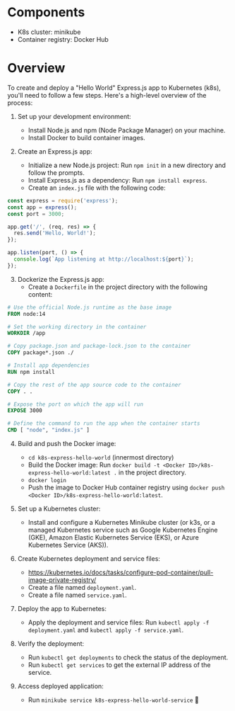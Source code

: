 # Components

- K8s cluster: minikube
- Container registry: Docker Hub

# Overview

To create and deploy a "Hello World" Express.js app to Kubernetes (k8s), you'll need to follow a few steps. Here's a high-level overview of the process:

1. Set up your development environment:
   - Install Node.js and npm (Node Package Manager) on your machine.
   - Install Docker to build container images.

2. Create an Express.js app:
   - Initialize a new Node.js project: Run `npm init` in a new directory and follow the prompts.
   - Install Express.js as a dependency: Run `npm install express`.
   - Create an `index.js` file with the following code:

```javascript
const express = require('express');
const app = express();
const port = 3000;

app.get('/', (req, res) => {
  res.send('Hello, World!');
});

app.listen(port, () => {
  console.log(`App listening at http://localhost:${port}`);
});
```

3. Dockerize the Express.js app:
   - Create a `Dockerfile` in the project directory with the following content:

```dockerfile
# Use the official Node.js runtime as the base image
FROM node:14

# Set the working directory in the container
WORKDIR /app

# Copy package.json and package-lock.json to the container
COPY package*.json ./

# Install app dependencies
RUN npm install

# Copy the rest of the app source code to the container
COPY . .

# Expose the port on which the app will run
EXPOSE 3000

# Define the command to run the app when the container starts
CMD [ "node", "index.js" ]
```

4. Build and push the Docker image:
   - `cd k8s-express-hello-world` (innermost directory)
   - Build the Docker image: Run `docker build -t <Docker ID>/k8s-express-hello-world:latest .` in the project directory.
   - `docker login`
   - Push the image to Docker Hub container registry using `docker push <Docker ID>/k8s-express-hello-world:latest`.

5. Set up a Kubernetes cluster:
   - Install and configure a Kubernetes Minikube cluster (or k3s, or a managed Kubernetes service such as Google Kubernetes Engine (GKE), Amazon Elastic Kubernetes Service (EKS), or Azure Kubernetes Service (AKS)).

6. Create Kubernetes deployment and service files:
   - https://kubernetes.io/docs/tasks/configure-pod-container/pull-image-private-registry/
   - Create a file named `deployment.yaml`.
   - Create a file named `service.yaml`.

7. Deploy the app to Kubernetes:
   - Apply the deployment and service files: Run `kubectl apply -f deployment.yaml` and `kubectl apply -f service.yaml`.

8. Verify the deployment:
   - Run `kubectl get deployments` to check the status of the deployment.
   - Run `kubectl get services` to get the external IP address of the service.

9. Access deployed application:
   - Run `minikube service k8s-express-hello-world-service` 🎉